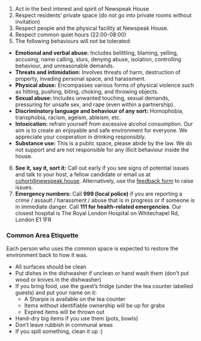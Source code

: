 1. Act in the best interest and spirit of Newspeak House
2. Respect residents’ private space (do not go into private rooms without invitation)
3. Respect people and the physical facility at Newspeak House.
4. Respect common quiet hours (22:00-08:00)
5. The following behaviours will not be tolerated:
- **Emotional and verbal abuse:** Includes belittling, blaming, yelling, accusing, name calling, slurs, denying abuse, isolation, controlling behaviour, and unreasonable demands.
- **Threats and intimidation:** Involves threats of harm, destruction of property, invading personal space, and harassment.
- **Physical abuse:** Encompasses various forms of physical violence such as hitting, pushing, biting, choking, and throwing objects.
- **Sexual abuse:** Includes unwanted touching, sexual demands, pressuring for unsafe sex, and rape (even within a partnership).
- **Discriminatory language and behaviour of any sort:** Homophobia, transphobia, racism, ageism, ableism, etc.
- **Intoxication:** refrain yourself from excessive alcohol consumption. Our aim is to create an enjoyable and safe environment for everyone. We appreciate your cooperation in drinking responsibly.
- **Substance use:** This is a public space, please abide by the law. We do not support and are not responsible for any illicit behaviour inside the house.
6. **See it, say it, sort it:** Call out early if you see signs of potential issues and talk to your host, a fellow candidate or email us at cohort@newspeak.house. Alternatively, use the [feedback form](https://docs.google.com/forms/d/e/1FAIpQLSfMqX_Ry3beaB0-9XsJWNBpssTvkQiIGtWfbWnHzAeAMGj_jA/viewform) to raise issues. 
7. **Emergency numbers:** Call **999 (local police)** if you are reporting a crime / assault / harassment / abuse that is in progress or if someone is in immediate danger. Call **111 for health-related emergencies**. Our closest hospital is The Royal London Hospital on Whitechapel Rd, London E1 1FR

### Common Area Etiquette
Each person who uses the common space is expected to restore the environment back to how it was.

- All surfaces should be clean
- Put dishes in the dishwasher if unclean or hand wash them (don’t put wood or knives in the dishwasher)
- If you bring food, use the guest’s fridge (under the tea counter labelled guests) and put your name on it:
	- A Sharpie is available on the tea counter
	- Items without identifiable ownership will be up for grabs
	- Expired items will be thrown out
- Hand-dry big items if you use them (pots, bowls)
- Don’t leave rubbish in communal areas
- If you spill something, clean it up :)

